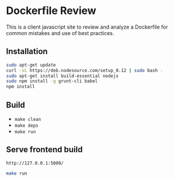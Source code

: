 # Dockerfile Review

This is a client javascript site to review and analyze a Dockerfile for common mistakes and use of best practices.

## Installation
```bash
sudo apt-get update
curl -sL https://deb.nodesource.com/setup_0.12 | sudo bash -
sudo apt-get install build-essential nodejs
sudo npm install -g grunt-cli babel
npm install
```

## Build
- `make clean`
- `make deps`
- `make run`

## Serve frontend build
`http://127.0.0.1:5000/`

```bash
make run
```
